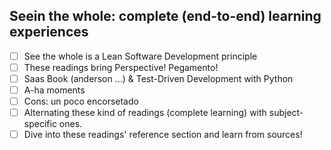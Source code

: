 ## Seein the whole: complete (end-to-end) learning experiences

- [ ] See the whole is a Lean Software Development principle
- [ ] These readings bring Perspective! Pegamento! 
- [ ] Saas Book (anderson ...) & Test-Driven Development with Python
- [ ] A-ha moments
- [ ] Cons: un poco encorsetado
- [ ] Alternating these kind of readings (complete learning) with subject-specific ones. 
- [ ] Dive into these readings' reference section and learn from sources! 
